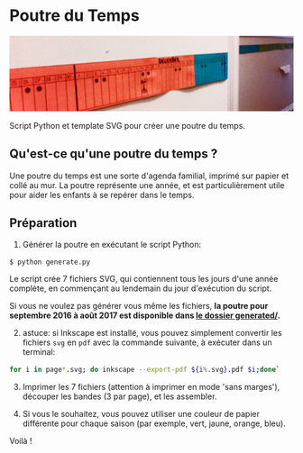 Poutre du Temps
===============


![Notre poutre du temps](docs/poutre.jpg)

Script Python et template SVG pour créer une poutre du temps.

Qu'est-ce qu'une poutre du temps ?
----------------------------------

Une poutre du temps est une sorte d'agenda familial, imprimé sur papier et collé
au mur. La poutre représente une année, et est particulièrement utile pour aider
les enfants à se repérer dans le temps.

Préparation
-----------

1. Générer la poutre en exécutant le script Python:

```
$ python generate.py
```

Le script crée 7 fichiers SVG, qui contiennent tous les jours d'une année
complète, en commençant au lendemain du jour d'exécution du script.

Si vous ne voulez pas générer vous même les fichiers, **la poutre pour septembre 2016 à août 2017 est disponible dans [le dossier
generated/](generated).**

2. astuce: si Inkscape est installé, vous pouvez simplement convertir les
   fichiers `svg` en `pdf` avec la commande suivante, à exécuter dans un
   terminal:

```sh
for i in page*.svg; do inkscape --export-pdf ${i%.svg}.pdf $i;done`
```

3. Imprimer les 7 fichiers (attention à imprimer en mode 'sans marges'), découper les bandes (3 par page), et les assembler.

4. Si vous le souhaitez, vous pouvez utiliser une couleur de papier différente pour chaque
   saison (par exemple, vert, jaune, orange, bleu).

Voilà !


